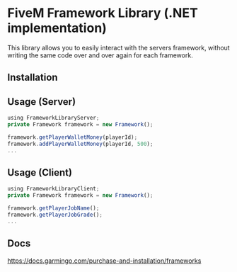 # FiveM Framework Library (.NET implementation)
This library allows you to easily interact with the servers framework, without writing the same code over and over again for each framework.

## Installation

## Usage (Server)
```typescript
using FrameworkLibraryServer;
private Framework framework = new Framework();

framework.getPlayerWalletMoney(playerId);
framework.addPlayerWalletMoney(playerId, 500);
...
```

## Usage (Client)
```typescript
using FrameworkLibraryClient;
private Framework framework = new Framework();

framework.getPlayerJobName();
framework.getPlayerJobGrade();
...
```

## Docs
https://docs.garmingo.com/purchase-and-installation/frameworks

